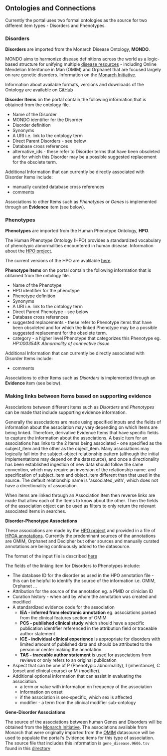 ## Ontologies and Connections

Currently the portal uses two formal ontologies as the source for two different item types - Disorders and Phenotypes.

### Disorders

**Disorders** are imported from the Monarch Disease Ontology, **MONDO**.

MONDO aims to harmonize disease definitions across the world as a logic-based structure for unifying multiple [disease resources](https://mondo.monarchinitiative.org/pages/sources/) - including Online Mendelian Interitance in Man (OMIM) and  Orphanet that are focused largely on rare genetic disorders.  Information on the [Monarch Initiative](https://monarchinitiative.org/).

Information about available formats, versions and downloads of the Ontology are available on [GitHub](https://github.com/monarch-initiative/mondo)

**Disorder Items** on the portal contain the following information that is obtained from the ontology file.

* Name of the Disorder
* MONDO identifier for the Disorder
* Disorder definition
* Synonyms
* A URI i.e. link to the ontology term
* Direct Parent Disorders - see below
* Database cross references
* alternative_ids - these refer to Disorder terms that have been obsoleted and for which this Disorder may be a possible suggested replacement for the obsolete term.

Additional Information that can currently be directly associated with Disorder Items include:
* manually curated database cross references
* comments

Associations to other Items such as *Phenotypes* or *Genes* is implemented through an **Evidence** item (see below).


### Phenotypes

**Phenotypes** are imported from the Human Phenotype Ontology, **HPO**.

The Human Phenotype Ontology (HPO) provides a standardized vocabulary of phenotypic abnormalities encountered in human disease.  Information about the [HPO project](https://hpo.jax.org/).

The current versions of the HPO are avalilable [here](https://hpo.jax.org/app/download/ontology).

**Phenotype Items** on the portal contain the following information that is obtained from the ontology file.

* Name of the Phenotype
* HPO identifier for the phenotype
* Phenotype definition
* Synonyms
* A URI i.e. link to the ontology term
* Direct Parent Phenotype - see below
* Database cross references
* suggested replacements - these refer to Phenotype items that have been obsoleted and for which the linked Phenotype may be a possible suggested replacement for the obsolete term.
* category - a higher level Phenotype that categorizes this Phenotype eg. *HP:0003549: Abnormality of connective tissue*


Additional Information that can currently be directly associated with Disorder Items include:
* comments

Associations to other Items such as *Disorders* is implemented through an **Evidence** item (see below).

### Making links between Items based on supporting evidence

Associations between different items such as *Disorders* and *Phenotypes* can be made that include supporting evidence information.

Generally the associations are made using specified inputs and the fields of information about the association may vary depending on which Items are being linked.  Therefore, derivative Evidence Items that have specific fields to capture the information about the associations.  A basic item for an associations has links to the 2 Items being associated - one specified as the subject_item and the other as the object_item.  Many associations may logically fall into the subject-object relationship pattern (although the initial implementations may depend on the datasource), and once a directionality has been established ingestion of new data should follow the same convention, which may require an inversion of the relationship name. and specification of subject_item and object_item different than that used in the source.  The default relationship name is 'associated_with', which does not have a directionality of association.

When items are linked through an Association Item then reverse links are made that allow each of the Items to know about the other.  Then the fields of the association object can be used as filters to only return the relevant associated Items in searches.

**Disorder-Phenotype Associations**

These associations are made by the [HPO project](https://hpo.jax.org/) and provided in a file of [HPOA annotations](http://compbio.charite.de/jenkins/job/hpo.annotations.current/lastSuccessfulBuild/).  Currently the predominant sources of the annotations are OMIM, Orphanet and Decipher but other sources and manually curated annotations are being continuously added to the datasource.

The format of the input file is described [here](https://hpo.jax.org/app/help/annotations)

The fields of the linking item for Disorders to Phenotypes include:

* The database ID for the disorder as used in the HPO annotation file - this can be helpful to identify the source of the information i.e. OMIM, Orphanet ...
* Attribution for the source of the annotation eg. a PMID or clinician ID
* Curation history - when and by whom the annotation was created and modified
* A standardized evidence code for the association
  * **IEA - inferred from electronic annotation** eg. associations parsed from the clinical features section of OMIM
  * **PCS - published clinical study** which should have a specific publication identifier referenced in the attribution field or traceable author statement
  * **ICE - individual clinical experience** is appropriate for disorders with limited amount of published data and should be attributed to the person or center making the annotation.
  * **TAS - traceable author statement** is used for associations from reviews or only refers to an original publication
* Aspect that can be one of P (Phenotypic abnormality), I (inheritance), C (onset and clinical course) or M (modifier).
* Additional optional information that can assist in evaluating the association.
  * a term or value with information on frequency of the association
  * information on onset
  * if the association is sex-specific, which sex is affected
  * modifier - a term from the clinical modifier sub-ontology

**Gene-Disorder Associations**

The source of the associations between human Genes and Disorders will be obtained from the [Monarch Initiative](https://monarchinitiative.org/).   The associations available from Monarch that were originally imported from the [OMIM](https://www.omim.org/) datasource will be used to populate the portal's Evidence items for this type of association. The source file that includes this information is `gene_disease.9606.tsv` found in this [directory](https://archive.monarchinitiative.org/latest/tsv/gene_associations/)
